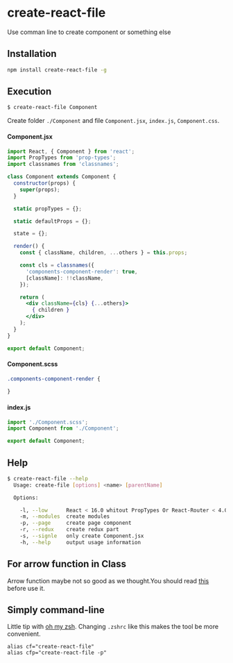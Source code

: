 # create-react-file
Use comman line to create component or something else

## Installation

```sh
npm install create-react-file -g
```

## Execution

```sh
$ create-react-file Component
```

Create folder `./Component` and file `Component.jsx`, `index.js`, `Component.css`.

#### Component.jsx

```jsx
import React, { Component } from 'react';
import PropTypes from 'prop-types';
import classnames from 'classnames';

class Component extends Component {
  constructor(props) {
    super(props);
  }

  static propTypes = {};

  static defaultProps = {};

  state = {};

  render() {
    const { className, children, ...others } = this.props;

    const cls = classnames({
      'components-component-render': true,
      [className]: !!className,
    });

    return (
      <div className={cls} {...others}>
        { children }
      </div>
    );
  }
}

export default Component;
```

#### Component.scss

```scss
.components-component-render {
  
}
```

#### index.js

```js
import './Component.scss';
import Component from './Component';

export default Component;
```

## Help

```sh
$ create-react-file --help
  Usage: create-file [options] <name> [parentName]

  Options:

    -l, --low      React < 16.0 whitout PropTypes Or React-Router < 4.0
    -m, --modules  create modules
    -p, --page     create page component
    -r, --redux    create redux part
    -s, --signle   only create Component.jsx
    -h, --help     output usage information
```

## For arrow function in Class

Arrow function maybe not so good as we thought.You should read [this](https://medium.com/@charpeni/arrow-functions-in-class-properties-might-not-be-as-great-as-we-think-3b3551c440b1) before use it.

## Simply command-line

Little tip with [oh my zsh](http://ohmyz.sh).
Changing `.zshrc` like this makes the tool be more convenient.

```
alias cf="create-react-file"
alias cfp="create-react-file -p"
```

